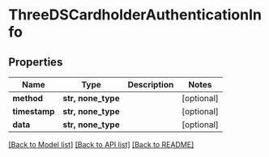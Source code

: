 # ThreeDSCardholderAuthenticationInfo


## Properties
Name | Type | Description | Notes
------------ | ------------- | ------------- | -------------
**method** | **str, none_type** |  | [optional] 
**timestamp** | **str, none_type** |  | [optional] 
**data** | **str, none_type** |  | [optional] 

[[Back to Model list]](../README.md#documentation-for-models) [[Back to API list]](../README.md#documentation-for-api-endpoints) [[Back to README]](../README.md)


